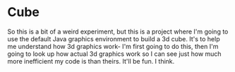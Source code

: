 # Cube
So this is a bit of a weird experiment, but this is a project where I'm going to use the default Java graphics environment
to build a 3d cube. It's to help me understand how 3d graphics work- I'm first going to do this, then I'm going to look up how actual 3d graphics work so I can see just how much more inefficient my code is than theirs. It'll be fun. I think.